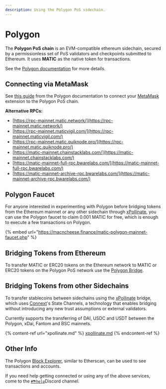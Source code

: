 ```yaml
---
description: Using the Polygon PoS sidechain.
---
```


# Polygon

The **Polygon PoS chain** is an EVM-compatible ethereum sidechain, secured by a permissionless set of PoS validators and checkpoints submitted to Ethereum. It uses **MATIC** as the native token for transactions.

See the [Polygon documentation](https://www.xdaichain.com/) for more details.

## Connecting via MetaMask

See [this guide](https://docs.matic.network/docs/develop/metamask/config-polygon-on-metamask/) from the Polygon documentation to connect your [MetaMask](https://metamask.io/) extension to the Polygon PoS chain.

**Alternative RPCs:**

* &#x20;[https://rpc-mainnet.matic.network/](https://rpc-mainnet.matic.network/)
* [https://rpc-mainnet.maticvigil.com/](https://rpc-mainnet.maticvigil.com/)
* [https://rpc-mainnet.matic.quiknode.pro/](https://rpc-mainnet.matic.quiknode.pro/)
* [https://matic-mainnet.chainstacklabs.com/](https://matic-mainnet.chainstacklabs.com/)
* [https://matic-mainnet-full-rpc.bwarelabs.com/](https://matic-mainnet-full-rpc.bwarelabs.com/)
* [https://matic-mainnet-archive-rpc.bwarelabs.com/](https://matic-mainnet-archive-rpc.bwarelabs.com/)

## Polygon Faucet

For anyone interested in experimenting with Polygon before bridging tokens from the Ethereum mainnet or any other sidechain through [xPollinate](https://xpollinate.io/), you can use the Polygon faucet to claim 0.001 MATIC for free, which is enough to execute a few transactions on Polygon.

{% embed url="https://macncheese.finance/matic-polygon-mainnet-faucet.php" %}

## Bridging Tokens from Ethereum

To transfer MATIC or ERC20 tokens on the Ethereum network to MATIC or ERC20 tokens on the Polygon PoS network use the [Polygon Bridge](https://wallet.matic.network/bridge).

## Bridging Tokens from other Sidechains

To transfer stablecoins between sidechains using the [xPollinate](https://xpollinate.io/) bridge, which uses [Connext](https://connext.network)'s State Channels, a technology that enables bridging without introducing any new trust assumptions or external validators.

Currently supports the transferring of DAI, USDC and USDT between the Polygon, xDai, Fantom and BSC mainnets.

{% content-ref url="xpollinate.md" %}
[xpollinate.md](xpollinate.md)
{% endcontent-ref %}

## Other Info

The Polygon [Block Explorer](https://polygonscan.com/), similar to Etherscan, can be used to see transactions and accounts.

If you need help getting connected or using any of the above services, come to the [`#⛈help`](https://discord.gg/3AjG7XvRJZ)Discord channel.
